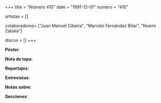 +++
title = "Número 410"
date = "1991-12-01"
numero = "410"

artistas = []

colaboradores= ["Juan Manuel Cibeira", "Marcelo Fernández Bitar", "Noemí Zabala"]

discos = []
+++

**Póster**: 

**Nota de tapa**: 

**Reportajes**: 

**Entrevistas**: 

**Notas sobre**:

**Secciones**:
